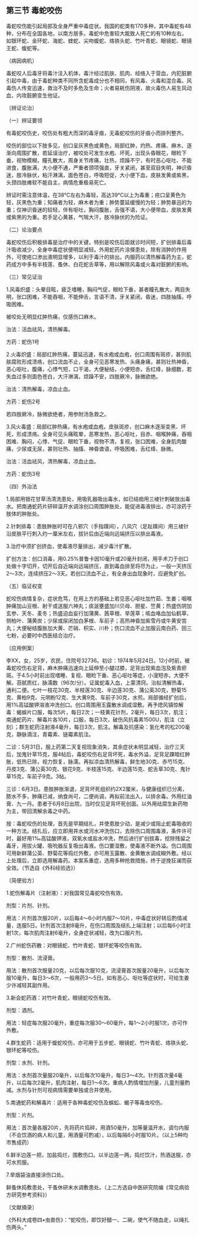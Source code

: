 ## 第三节 毒蛇咬伤

毒蛇咬伤能引起局部及全身严重中毒症状。我国的蛇类有170多种，其中毒蛇有48种，分布在全国各地，以南方居多。毒蛇中危害较大能致人死亡的有10种左右，如银环蛇、金环蛇、海蛇、蝰蛇、尖吻蝮蛇、烙铁头蛇、竹叶青蛇、眼镜蛇、眼镜王蛇、蝮蛇等。

〔病因病机〕

毒蛇咬人后毒牙将毒汁注入机体，毒汁经过肌肤、肌肉、经络入于营血，内犯脏腑引起中毒，由于毒蛇种类不同所含蛇毒成分也不相同，有风毒、火毒和混合毒。风毒伤人传变迅速，救治不及时多危及生命；火者易耗伤阴液，故火毒伤人易生风动血，内攻脏腑变生他证。

〔辨证论治〕

（一）辨证要领

有毒蛇咬伤史，咬伤处有粗大而深的毒牙痕，无毒蛇咬伤的牙痕小而排列整齐。

咬伤的部位以下肢多见，创口呈灰黑色或黄色，局部红肿，灼热、疼痛、麻木、逐渐向周围扩散，若延误治疗，被咬处可发生水疱、坏死，出现头昏眼花，眼睑下垂，视物模糊，瞳孔散大，周身关节疼痛，壮热，烦躁不宁，有时恶心呕吐、不能进食，腹胀满，大小便不通，严重者颈项强直，牙关紧闭，甚至双目失明，神识昏迷，肢冷脉伏，粘汗淋漓，面色苍白，呼吸短促，大小便下血，皮肤发黄或紫黑，头颈四肢瘫软不能自主，病情危重极易死亡。

辨证时需注意体温，在38℃左右为毒轻，高达39℃以上为毒重；疮口呈黄色为轻，灰黑色为重；知痛者为轻，麻木者为重；肿势蔓延缓慢的为轻；肿势暴迅的为重；仅神识昏迷的较轻，伴有呕吐，胸闷腹胀，舌强不语，大小便带血，皮肤发黄或紫黑的为重。若手足心黄甚，气喘大汗，肢冷脉伏的为险证。

（二）论治要点

毒蛇咬伤后积极排毒是治疗中的关键，特别是咬伤后距就诊时间短，扩创排毒后毒汁吸收减少，全身中毒症状便明显减轻。外用蛇药片涂搽患处，除有消肿的作用外，可使疮口渗出液明显增多，以利于毒汁的排出。内服药以清热解毒药为主，蛇药成方中多有半枝莲、蚤休、白花蛇舌草等，用以解除风毒或火毒对脏腑的影响。

（三）常见证治

1.风毒炽盛：头晕目眩，疲乏嗜睡，胸闷气促，眼睑下垂，甚者瞳孔散大，两目失明，张口困难，不能吞咽，不能伸舌，言语不清，牙关紧闭，昏迷，四肢抽搐，呼吸困难。

被咬处无明显红肿热痛，仅感伤口麻木。

治法：活血祛风，清热解毒。

方药：蛇伤1号

2.火毒炽盛：局部红肿热痛，蔓延迅速，有水疱或血疱，创口周围有斑疹，甚则肌肤腐败形成溃疡，创口流血不止，全身可见恶寒发热、头痛身痛，甚则壮热神昏，恶心呕吐，腹痛，心悸气短，口干渴，大便秘结，小便短赤，舌红绛，脉细数，若失血过多则面色苍白，大汗淋漓，烦躁不安，四肢厥冷，脉微欲绝。

治法：清热解毒，凉血止血。

方药：蛇伤2号

若四肢厥冷，脉微欲绝者，用参附汤急救之。

3.风火毒盛：局部红肿热痛，有水疱或血疱，皮肤斑疹，创口麻木逐渐变黑、坏死，形成溃疡。全身可见头痛眩晕，恶寒发热，恶心呕吐，目赤、咽喉肿痛，吞咽困难、胸闷，心悸、气促、眼睑下垂，视物不清，复视，张口困难，全身肌肉酸痛，少尿或无尿，甚则壮热、抽搐、神昏谵语，呼吸困难，舌红绛、脉微。

治法：活血祛风，清热解毒，凉血止血。

方药：蛇伤3号

（四）外治法

1.局部用银花甘草汤清洗患处，用吸乳器吸出毒水，如已结痂用三棱针刺破放出毒水。把南通蛇药片研碎温开水调涂创口周围肿胀处，能促进毒液排出，亦可涂药于肢体的肿胀处。

2.针刺排毒：患肢肿胀时可在八邪穴（手指蹼间），八风穴（足趾蹼间）用三棱针沿皮肤平行刺入约一厘米左右，拔针后由近端向远端挤压以排出毒液。

3.治疗中须扩创挤血，使毒液尽量排出，减少毒汁扩散。

扩创方法：创口消毒，用0.25%普鲁卡因10毫升或20毫升封闭，用手术刀于创口处做十字切开，切开后自近端向远端挤压，直到毒血排至将尽为止，一般一天挤压2〜3次，连续挤压2〜3天。若创口流血不止，有全身出血现象时，应避免扩创。

（五）临证权变

蛇咬伤病情复杂，症状危笃，在用上方的基础上若见恶心呕吐加竹茹、生姜；咽喉肿痛加山豆根、射干或送服六神丸；痰涎壅盛加川贝母、胆星、竺黄；热盛伤阴加玄参、天冬、麦冬；热盛迫血妄行加蒲黄、茜草根、旱莲草；咳血咯血加仙鹤草、侧柏叶、蒲黄炭；少尿或尿闭加白茅根、车前子；高热神昏加紫雪丹或牛黄安宫丸；大便秘结腹胀加大黄、芒硝、枳实、川朴；伤口流血不止加服云南白药、田三七粉，必要时中西医结合治疗。

〔应用例案〕

李XX，女，25岁，农民，住院号32736。初诊：1974年5月24日。12小时前，被毒蛇咬伤右足背，麻木肿痛迅速向上延伸至小腿过膝，足背出现紫血泡及紫青瘀斑。于4.5小时前出现嗜睡、复视、眼睑下垂、恶心呕吐等症，小溲短赤，大便不解。苔腻质红，脉濡数（96次/分）。证属蛇毒入血，上蒙清窍。治拟清解热毒，通利二便。七叶一枝花30克、半枝莲30克、半边莲30克、蒲公英30克，野菊15克、黄柏9克、元明粉12克、生大黄9克、车前子30克，水煎。局部循经扩创后，用1%高锰酸钾溶液冲洗创口。创口周围用玉露散水调成湿敷。再予熄风镇惊解毒：蝎蜈片口服，每次5片，每日2次；一枝黄花针剂，2毫升，每日3次，肌注；南通蛇药片、解毒片各10片，口服，每日3次，破伤风抗毒素1500U，肌注（立刻）；群生蛇药注射液4毫升，每日3次，肌注。解毒及抗感染：氢化考的松200毫克，静脉滴注，青霉素、链霉素肌注。

二诊：5月31日，服上药第二天复视现象消失，其余症状未明显减轻，治疗三天后，加鬼针草15克，服4帖后，毒蛇咬伤右足背坏死，毒水外溢，足背足踝暗红肿胀，低热已除，视力恢复，脉濡。再拟凉血清热解毒，鲜生地30克、赤芍15克、丹皮3克、蒲公英30克、银花9克、半枝莲15克、半边莲15克、蛇舌草30克、鬼针草15克，车前子9克。3帖。

三诊：6月3日。患肢肿胀渐退，足背坏死组织约2X2厘米，与健康组织已分离，脓水不多，肿痛已减，纳食尚可，二便尚调，再拟前法出入，以排余毒。外用红油膏、九一丹。患者于6月8日出院，当时仅见足背坏死创面。以外用祛腐生新药物为主，带回清解余毒之中药。

按：毒蛇咬伤的处理，首先是早期结扎，并使患肢少动，是减少或阻止蛇毒吸收的一种方法。结扎后，应立即用井水或河水冲洗伤口，去除伤口周围毒液，条件许可时，最好用1‰高锰酸钾液，双氧水或盐水冲洗，然后进行扩创拔毒，挖除残留之毒牙，用拔火罐、吸吮器反复吸出毒液。伤口要湿敷，使毒液不断外溢。伤口周围可用新鲜蒲公英、野菊花等捣烂外敷，亦可用玉露散、金黄散水调成糊外敷。经以上处理后，立即选用解毒药。本案系重症，选用多种抢救措施，终于逆挽狂澜而获全效。（节选自《外科经验选》）

〔简便验方〕

1.蛇伤解毒片（注射液）：对我国常见毒蛇咬伤有效。

剂型：片剂、针剂。

用法：片剂首次服20片，以后每4〜6小时内服7〜10片，中毒症状好转后酌情减量，连服5日。针剂首次注射8毫升，在伤口周围及结扎上端注射；以后每6小时注射1次，每次肌肉注射6毫升，全身症状减轻，改为口服片剂。

2.广州蛇伤药散：对眼镜蛇、竹叶青蛇、银环蛇等咬伤有效。

剂型：散剂、流浸膏。

用法：散剂首次服量20克，以后每次服10克，流浸膏首次服量20毫升，以后每次服10毫升，每日3～6次，一般用药3〜5日。如有恶心、呕吐等症状时，可给生姜少许减轻其副作用。

3.新会蛇药酒：对竹叶青蛇，眼镜蛇咬伤有效。

剂型：酒剂。

用法：轻症每次服20毫升，重症每次服30〜60毫升，每1〜2小时服1次，亦可作外敷。

4.群生蛇药：适用于蝮蛇咬伤，亦可用于五步蛇、眼镜蛇、竹叶青蛇、烙铁头蛇、银环蛇等咬伤。

剂型：水剂、针剂。

用法：水剂首次量服20毫升，以后每次10毫升，每日3〜4次。针剂首次量4毫升，以后每次2毫升，肌肉注射，每日1～6次。重病人酌情增加剂量，儿童剂量酌减。水剂与针剂可视病情需要单独或合并使用。

5.南通蛇药和解毒片：适用于各种毒蛇咬伤及蜈蚣、蝎子等毒虫咬伤。

剂型：片剂。

用法：首次量各服20片，先将药片捣碎，用酒50毫升，加等量温开水，调匀内服（不会饮酒的病人和儿童，用酒量可酌减），以后每隔6小时服10片。（以上5种均市售成药）

6.鲜半边莲一把，加盐捣烂，围敷伤口。以半边莲一两，捣烂饮汁，热酒送服，亦可水煎服。

7.旱烟袋油直接涂伤口处。

鲜蚤休捣敷患处，干蚤休研末水调敷患处。（上二方选自中医研究院编《常见病验方研究参考资料》）

〔文献摘录〕

《外科大成卷四•虫兽伤》：“蛇咬伤，即饮好醋一、二碗，使气不随血走，以绳扎伤两头。”
